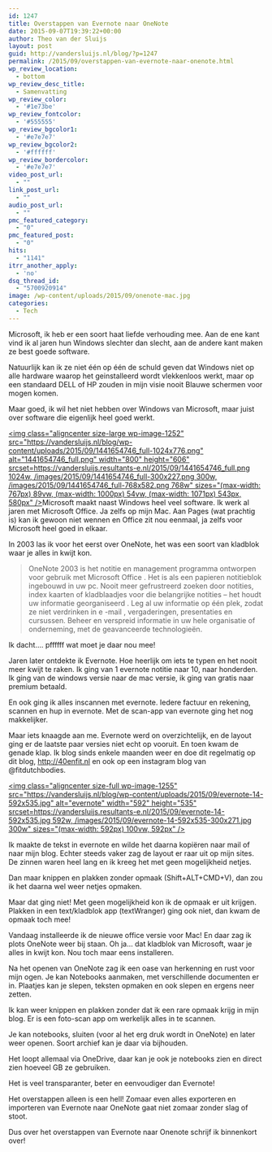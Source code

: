 ```yaml
---
id: 1247
title: Overstappen van Evernote naar OneNote
date: 2015-09-07T19:39:22+00:00
author: Theo van der Sluijs
layout: post
guid: http://vandersluijs.nl/blog/?p=1247
permalink: /2015/09/overstappen-van-evernote-naar-onenote.html
wp_review_location:
  - bottom
wp_review_desc_title:
  - Samenvatting
wp_review_color:
  - '#1e73be'
wp_review_fontcolor:
  - '#555555'
wp_review_bgcolor1:
  - '#e7e7e7'
wp_review_bgcolor2:
  - '#ffffff'
wp_review_bordercolor:
  - '#e7e7e7'
video_post_url:
  - ""
link_post_url:
  - ""
audio_post_url:
  - ""
pmc_featured_category:
  - "0"
pmc_featured_post:
  - "0"
hits:
  - "1141"
itrr_another_apply:
  - 'no'
dsq_thread_id:
  - "5700920914"
image: /wp-content/uploads/2015/09/onenote-mac.jpg
categories:
  - Tech
---
```

Microsoft, ik heb er een soort haat liefde verhouding mee. Aan de ene kant vind ik al jaren hun Windows slechter dan slecht, aan de andere kant maken ze best goede software.

Natuurlijk kan ik ze niet één op één de schuld geven dat Windows niet op alle hardware waarop het geinstalleerd wordt vlekkenloos werkt, maar op een standaard DELL of HP zouden in mijn visie nooit Blauwe schermen voor mogen komen.

Maar goed, ik wil het niet hebben over Windows van Microsoft, maar juist over software die eigenlijk heel goed werkt.

<!--more-->

[<img class="aligncenter size-large wp-image-1252" src="https://vandersluijs.nl/blog/wp-content/uploads/2015/09/1441654746_full-1024x776.png" alt="1441654746_full.png" width="800" height="606" srcset=https://vandersluijs.resultants-e.nl/2015/09/1441654746_full.png 1024w, /images/2015/09/1441654746_full-300x227.png 300w, /images/2015/09/1441654746_full-768x582.png 768w" sizes="(max-width: 767px) 89vw, (max-width: 1000px) 54vw, (max-width: 1071px) 543px, 580px" />](https://vandersluijs.nl/blog/wp-content/uploads/2015/09/1441654746_full.png)Microsoft maakt naast Windows heel veel software. Ik werk al jaren met Microsoft Office. Ja zelfs op mijn Mac. Aan Pages (wat prachtig is) kan ik gewoon niet wennen en Office zit nou eenmaal, ja zelfs voor Microsoft heel goed in elkaar.

In 2003 las ik voor het eerst over OneNote, het was een soort van kladblok waar je alles in kwijt kon.

> OneNote 2003 is het notitie en management programma ontworpen voor gebruik met Microsoft Office . Het is als een papieren notitieblok ingebouwd in uw pc. Nooit meer gefrustreerd zoeken door notities, index kaarten of kladblaadjes voor die belangrijke notities &#8211; het houdt uw informatie georganiseerd . Leg al uw informatie op één plek, zodat ze niet verdrinken in e -mail , vergaderingen, presentaties en cursussen. Beheer en verspreid informatie in uw hele organisatie of onderneming, met de geavanceerde technologieën.

Ik dacht…. pffffff wat moet je daar nou mee!

Jaren later ontdekte ik Evernote. Hoe heerlijk om iets te typen en het nooit meer kwijt te raken. Ik ging van 1 evernote notitie naar 10, naar honderden. Ik ging van de windows versie naar de mac versie, ik ging van gratis naar premium betaald.

En ook ging ik alles inscannen met evernote. Iedere factuur en rekening, scannen en hup in evernote. Met de scan-app van evernote ging het nog makkelijker.

Maar iets knaagde aan me. Evernote werd on overzichtelijk, en de layout ging er de laatste paar versies niet echt op vooruit. En toen kwam de genade klap. Ik blog sinds enkele maanden weer en doe dit regelmatig op dit blog, <a href="http://40enfit.nl/" target="_blank">http://40enfit.nl</a> en ook op een instagram blog van @fitdutchbodies.

[<img class="aligncenter size-full wp-image-1255" src="https://vandersluijs.nl/blog/wp-content/uploads/2015/09/evernote-14-592x535.jpg" alt="evernote" width="592" height="535" srcset=https://vandersluijs.resultants-e.nl/2015/09/evernote-14-592x535.jpg 592w, /images/2015/09/evernote-14-592x535-300x271.jpg 300w" sizes="(max-width: 592px) 100vw, 592px" />](https://vandersluijs.nl/blog/wp-content/uploads/2015/09/evernote-14-592x535.jpg)
  
Ik maakte de tekst in evernote en wilde het daarna kopiëren naar mail of naar mijn blog. Echter steeds vaker zag de layout er raar uit op mijn sites. De zinnen waren heel lang en ik kreeg het met geen mogelijkheid netjes.

Dan maar knippen en plakken zonder opmaak (Shift+ALT+CMD+V), dan zou ik het daarna wel weer netjes opmaken.

Maar dat ging niet! Met geen mogelijkheid kon ik de opmaak er uit krijgen. Plakken in een text/kladblok app (textWranger) ging ook niet, dan kwam de opmaak toch mee!

Vandaag installeerde ik de nieuwe office versie voor Mac! En daar zag ik plots OneNote weer bij staan. Oh ja… dat kladblok van Microsoft, waar je alles in kwijt kon. Nou toch maar eens installeren.

Na het openen van OneNote zag ik een oase van herkenning en rust voor mijn ogen. Je kan Notebooks aanmaken, met verschillende documenten er in. Plaatjes kan je slepen, teksten opmaken en ook slepen en ergens neer zetten.

Ik kan weer knippen en plakken zonder dat ik een rare opmaak krijg in mijn blog. Er is een foto-scan app om werkelijk alles in te scannen.

Je kan notebooks, sluiten (voor al het erg druk wordt in OneNote) en later weer openen. Soort archief kan je daar via bijhouden.

Het loopt allemaal via OneDrive, daar kan je ook je notebooks zien en direct zien hoeveel GB ze gebruiken.

Het is veel transparanter, beter en eenvoudiger dan Evernote!

Het overstappen alleen is een hell! Zomaar even alles exporteren en importeren van Evernote naar OneNote gaat niet zomaar zonder slag of stoot.

Dus over het overstappen van Evernote naar Onenote schrijf ik binnenkort over!